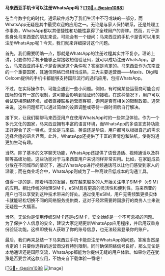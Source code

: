 **马来西亚手机卡可以注册WhatsApp吗？[[TG💪+ @esim1088](https://t.me/s/esim1088)]**

在当今数字化的时代，通讯软件成为了我们生活中不可或缺的一部分，而WhatsApp无疑是其中最受欢迎的应用之一。无论是与家人保持联系，还是处理工作事务，WhatsApp都以其便捷性和功能性赢得了全球用户的青睐。然而，对于那些身处马来西亚的朋友来说，可能会有一个疑问：马来西亚的手机卡是否可以用来注册WhatsApp呢？今天，我们就来详细探讨这个问题。

首先，我们需要明确一点，那就是WhatsApp的注册过程其实并不复杂。理论上讲，只要你的手机卡能够正常接收短信验证码，就可以成功注册WhatsApp。那么，马来西亚的手机卡是否满足这个条件呢？答案是肯定的。马来西亚作为东南亚的一个重要国家，其通信网络已经相当成熟，三大主要运营商——Maxis、Digi和Celcom提供的手机卡都能够支持国际流行的通讯应用，包括WhatsApp。

不过，在实际操作中，可能会遇到一些小问题。例如，有时候某些运营商可能会对国际短信有一定的限制，这可能会影响到验证码的接收。在这种情况下，用户可以尝试更换网络环境，或者直接联系运营商客服，询问是否有相关的限制政策。通常来说，这些问题都可以通过简单的设置调整或等待一段时间后自行解决。

接下来，让我们聊聊马来西亚用户在使用WhatsApp时的一些常见体验。作为一个多元文化的国家，马来西亚拥有丰富的语言环境，而WhatsApp的多语言支持功能正好迎合了这一特点。无论是马来语、英语还是华语，用户都可以根据自己的需求选择合适的语言界面。此外，WhatsApp还提供了丰富的表情包和贴纸，使得沟通更加生动有趣。

当然，除了基本的文字聊天功能，WhatsApp还提供了语音通话、视频通话以及群聊等高级功能。这些功能对于马来西亚用户来说同样非常实用。比如，在家庭成员分散在不同城市的情况下，通过WhatsApp进行视频通话可以让他们感受到家人的温暖；而在商业场合中，WhatsApp则成为了一种高效且低成本的沟通工具。

值得一提的是，随着科技的发展，现在越来越多的人开始关注电子SIM卡（eSIM）的应用。相比传统的物理SIM卡，eSIM具有更高的灵活性和便利性。马来西亚的用户也可以享受到这种技术带来的好处。通过使用eSIM，用户无需频繁更换实体卡就能轻松切换不同的网络服务提供商，这对于经常需要跨国旅行的商务人士来说无疑是一大福音。

当然，无论你是使用传统SIM卡还是eSIM卡，安全始终是一个不可忽视的问题。为了保护个人信息的安全，建议大家定期更新WhatsApp应用程序，并启用双重身份验证功能。这样即使有人获取了你的账号信息，也无法轻易登录你的账户。

最后，我们再来总结一下马来西亚手机卡能否注册WhatsApp的问题。答案当然是肯定的！只要你选择的运营商没有特别限制，同时确保网络信号良好，那么无论是本地通话还是国际交流，WhatsApp都能为你提供无缝的用户体验。如果你还在犹豫是否要尝试这款应用，不妨亲自下载体验一番吧！

[[TG💪+ @esim1088](https://t.me/s/esim1088) ![Image](https://i.postimg.cc/4NQfJmqS/Snipaste-2025-05-13-00-14-12.png)]